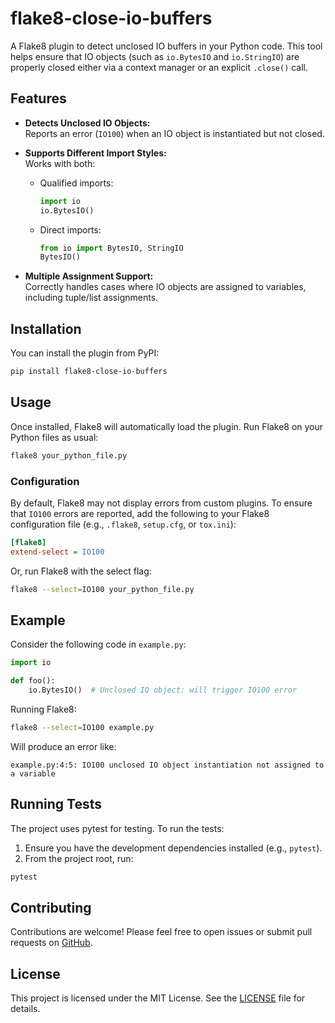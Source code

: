 # flake8-close-io-buffers

A Flake8 plugin to detect unclosed IO buffers in your Python code. This tool helps ensure that IO objects (such as `io.BytesIO` and `io.StringIO`) are properly closed either via a context manager or an explicit `.close()` call.

## Features

- **Detects Unclosed IO Objects:**  
  Reports an error (`IO100`) when an IO object is instantiated but not closed.

- **Supports Different Import Styles:**  
  Works with both:
  - Qualified imports:  
    ```python
    import io
    io.BytesIO()
    ```
  - Direct imports:  
    ```python
    from io import BytesIO, StringIO
    BytesIO()
    ```

- **Multiple Assignment Support:**  
  Correctly handles cases where IO objects are assigned to variables, including tuple/list assignments.

## Installation

You can install the plugin from PyPI:

```bash
pip install flake8-close-io-buffers
```

## Usage

Once installed, Flake8 will automatically load the plugin. Run Flake8 on your Python files as usual:

```bash
flake8 your_python_file.py
```

### Configuration

By default, Flake8 may not display errors from custom plugins. To ensure that `IO100` errors are reported, add the following to your Flake8 configuration file (e.g., `.flake8`, `setup.cfg`, or `tox.ini`):

```ini
[flake8]
extend-select = IO100
```

Or, run Flake8 with the select flag:

```bash
flake8 --select=IO100 your_python_file.py
```

## Example

Consider the following code in `example.py`:

```python
import io

def foo():
    io.BytesIO()  # Unclosed IO object: will trigger IO100 error
```

Running Flake8:

```bash
flake8 --select=IO100 example.py
```

Will produce an error like:

```text
example.py:4:5: IO100 unclosed IO object instantiation not assigned to a variable
```

## Running Tests

The project uses pytest for testing. To run the tests:

1. Ensure you have the development dependencies installed (e.g., `pytest`).
2. From the project root, run:

```bash
pytest
```

## Contributing

Contributions are welcome! Please feel free to open issues or submit pull requests on [GitHub](https://github.com/SlavaSkvortsov/flake8-close-io-buffers).

## License

This project is licensed under the MIT License. See the [LICENSE](LICENSE) file for details.
